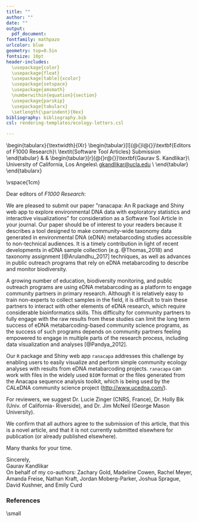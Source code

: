 ```yaml
---
title: ""
author: ""
date: ""
output:
  pdf_document: 
fontfamily: mathpazo
urlcolor: blue
geometry: top=0.5in
fontsize: 10pt
header-includes: 
  \usepackage{color} 
  \usepackage{float}
  \usepackage[table]{xcolor} 
  \usepackage{setspace}
  \usepackage{amsmath}
  \numberwithin{equation}{section} 
  \usepackage{parskip}
  \usepackage{tabularx}
  \setlength{\parindent}{0ex}
bibliography: bibliography.bib
csl: rendering-templates/ecology-letters.csl

---
```

\begin{tabularx}{\textwidth}{lXr}
\begin{tabular}[l]{@{}l@{}}\textbf{Editors of F1000 Research}\\  \textit{Software Tool Articles} Submission  \end{tabular} & & \begin{tabular}[r]{@{}r@{}}\textbf{Gaurav S. Kandlikar}\\ University of California, Los Angeles\\ gkandlikar@ucla.edu \\  \end{tabular}
\end{tabularx}

\vspace{1cm}

Dear editors of *F1000 Research*:
  
We are pleased to submit our paper "ranacapa: An R package and Shiny web app to explore environmental DNA data with exploratory statistics and interactive visualizations" for consideration as a Software Tool Article in your journal. Our paper should be of interest to your readers because it describes a tool designed to make community-wide taxonomy data generated in environmental DNA (eDNA) metabarcoding studies accessible to non-technical audiences. It is a timely contribution in light of recent developments in eDNA sample collection (e.g. @Thomas_2018) and taxonomy assignment [@Arulandhu_2017] techniques, as well as advances in public outreach programs that rely on eDNA metabarcoding to describe and monitor biodiversity. 

A growing number of education, biodiversity monitoring, and public outreach programs are using eDNA metabarcoding as a platform to engage community partners in primary research. Although it is relatively easy to train non-experts to collect samples in the field, it is difficult to train these partners to interact with other elements of eDNA research, which require considerable bioinformatics skills. This difficulty for community partners to fully engage with the raw results from these studies can limit the long term success of eDNA metabarcoding-based community science programs, as the success of such programs depends on community partners feeling empowered to engage in multiple parts of the research process, including data visualization and analyses [@Pandya_2012]. 

Our `R` package and Shiny web app `ranacapa` addresses this challenge by enabling users to easily visualize and perform simple community ecology analyses with results from eDNA metabarcoding projects. `ranacapa` can work with files in the widely used `BIOM` format or the files generated from the Anacapa sequence analysis toolkit, which is being used by the CALeDNA community science project (http://www.ucedna.com/).

For reviewers, we suggest Dr. Lucie Zinger (CNRS, France), Dr. Holly Bik (Univ. of California- Riverside), and Dr. Jim McNeil (George Mason University).

We confirm that all authors agree to the submission of this article, that this is a novel article, and that it is not currently submitted elsewhere for publication (or already published elsewhere).

Many thanks for your time.

Sincerely,  
Gaurav Kandlikar  
On behalf of my co-authors: Zachary Gold, Madeline Cowen, Rachel Meyer, Amanda Freise, Nathan Kraft, Jordan Moberg-Parker, Joshua Sprague, David Kushner, and Emily Curd

### References

\small